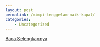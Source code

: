 ```yaml
---
layout: post
permalink: /mimpi-tenggelam-naik-kapal/
categories:
    - Uncategorized
---
```


[Baca Selengkapnya](/09)